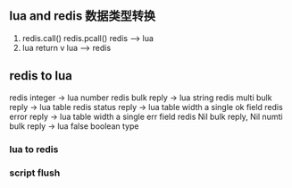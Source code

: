 ## lua and redis 数据类型转换
1. redis.call() redis.pcall()   redis --> lua
2. lua return v                 lua --> redis

## redis to lua
redis integer -> lua number
redis bulk reply -> lua string
redis multi bulk reply -> lua table
redis status reply -> lua table width a single ok field
redis error reply -> lua table width a single err field
redis Nil bulk reply, Nil numti bulk reply -> lua false boolean type

### lua to redis


### script flush


































